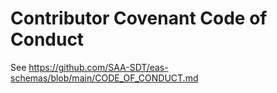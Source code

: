 
# Contributor Covenant Code of Conduct

See https://github.com/SAA-SDT/eas-schemas/blob/main/CODE_OF_CONDUCT.md